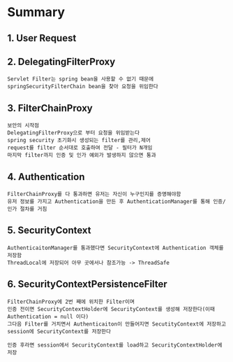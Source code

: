 # Summary

## 1. User Request

## 2. DelegatingFilterProxy
```
Servlet Filter는 spring bean을 사용할 수 없기 때문에
springSecurityFilterChain bean을 찾아 요청을 위임한다
```

## 3. FilterChainProxy
```
보안의 시작점
DelegatingFilterProxy으로 부터 요청을 위임받는다
spring security 초기화시 생성되는 filter를 관리,제어
request를 filter 순서대로 호출하여 전달 - 필터가 N개임
마지막 filter까지 인증 및 인가 예외가 발생하지 않으면 통과
```

## 4. Authentication
```
FilterChainProxy를 다 통과하면 유저는 자신이 누구인지를 증명해야함
유저 정보를 가지고 Authentication을 만든 후 AuthenticationManager를 통해 인증/인가 절차를 거침
```

## 5. SecurityContext
```
AuthenticaitonManager를 통과했다면 SecurityContext에 Authentication 객체를 저장함
ThreadLocal에 저장되어 아무 곳에서나 참조가능 -> ThreadSafe
```

## 6. SecurityContextPersistenceFilter
```
FilterChainProxy에 2번 째에 위치한 Filter이며
인증 전이면 SecurityContextHolder에 SecurityContext를 생성해 저장한다(이때 Authentication = null 이다)
그다음 Filter를 거치면서 Authenticaiton이 만들어지면 SecutityContext에 저장하고
session에 SecurityContext를 저장한다

인증 후라면 session에서 SecurityContext를 load하고 SecurityContextHolder에 저장
```